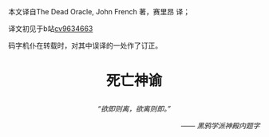 本文译自The Dead Oracle, John French 著，赛里昂 译；

译文初见于b站[cv9634663](https://www.bilibili.com/read/cv9634663/)

码字机仆在转载时，对其中误译的一处作了订正。

# <p align=center>死亡神谕</p>

<p align=center><i> “欲即则离，欲离则即。”</i></p>

<div style="text-align: right"><i> —— 黑鸦学派神殿内题字</i> </div> 
